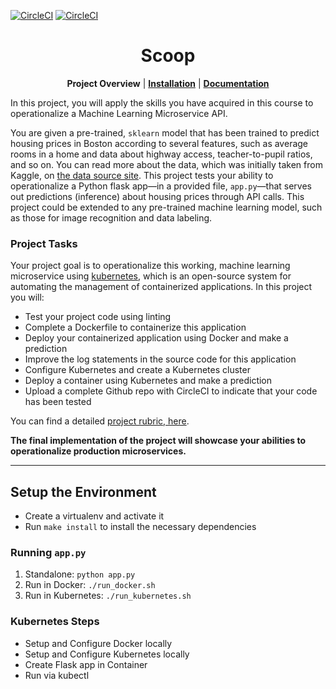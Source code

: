 [![CircleCI](https://circleci.com/gh/vmbaraiya/Operationalize-a-ML-Microservice-API.svg?style=svg)](https://circleci.com/gh/vmbaraiya/Operationalize-a-ML-Microservice-API)   [![CircleCI](https://circleci.com/gh/vmbaraiya/Operationalize-a-ML-Microservice-API.svg?style=shield)](https://circleci.com/gh/vmbaraiya/Operationalize-a-ML-Microservice-API)

<p align="center">
    <h1 align="center">Scoop</h1>
</p>
<p align="center">
<b>Project Overview</a></b>
|
<b><a href="https://github.com/lukesampson/scoop#installation">Installation</a></b>
|
<b><a href="https://github.com/lukesampson/scoop/wiki">Documentation</a></b>


In this project, you will apply the skills you have acquired in this course to operationalize a Machine Learning Microservice API. 

You are given a pre-trained, `sklearn` model that has been trained to predict housing prices in Boston according to several features, such as average rooms in a home and data about highway access, teacher-to-pupil ratios, and so on. You can read more about the data, which was initially taken from Kaggle, on [the data source site](https://www.kaggle.com/c/boston-housing). This project tests your ability to operationalize a Python flask app—in a provided file, `app.py`—that serves out predictions (inference) about housing prices through API calls. This project could be extended to any pre-trained machine learning model, such as those for image recognition and data labeling.

### Project Tasks

Your project goal is to operationalize this working, machine learning microservice using [kubernetes](https://kubernetes.io/), which is an open-source system for automating the management of containerized applications. In this project you will:
* Test your project code using linting
* Complete a Dockerfile to containerize this application
* Deploy your containerized application using Docker and make a prediction
* Improve the log statements in the source code for this application
* Configure Kubernetes and create a Kubernetes cluster
* Deploy a container using Kubernetes and make a prediction
* Upload a complete Github repo with CircleCI to indicate that your code has been tested

You can find a detailed [project rubric, here](https://review.udacity.com/#!/rubrics/2576/view).

**The final implementation of the project will showcase your abilities to operationalize production microservices.**

---

## Setup the Environment

* Create a virtualenv and activate it
* Run `make install` to install the necessary dependencies

### Running `app.py`

1. Standalone:  `python app.py`
2. Run in Docker:  `./run_docker.sh`
3. Run in Kubernetes:  `./run_kubernetes.sh`

### Kubernetes Steps

* Setup and Configure Docker locally
* Setup and Configure Kubernetes locally
* Create Flask app in Container
* Run via kubectl
